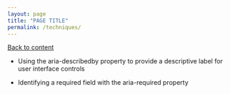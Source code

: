 ```yaml
---
layout: page
title: "PAGE TITLE"
permalink: /techniques/
---
```

<link rel="stylesheet" href="/assets/css/style.css?v=07f9abc06ad55cffb2433692575c223659db012e" media="screen"><link rel="stylesheet" href="/css/style.css">
<a class="back-link" href="https://shoshiko.github.io">Back to content</a>
   
<div class="inner" markdown="1">

- Using the aria-describedby property to provide a descriptive label for user interface controls

- Identifying a required field with the aria-required property

</div>